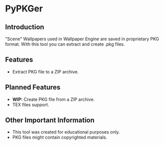 # PyPKGer
## Introduction
"Scene" Wallpapers used in Wallpaper Engine are saved in proprietary PKG format. 
With this tool you can extract and create .pkg files.

## Features
- Extract PKG file to a ZIP archive.

## Planned Features
- **WIP:** Create PKG file from a ZIP archive. 
- TEX files support.

## Other Important Information
* This tool was created for educational purposes only.
* PKG files might contain copyrighted materials.
